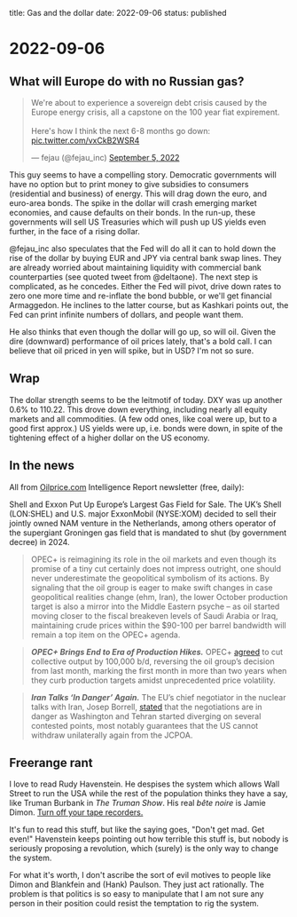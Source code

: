 title: Gas and the dollar
date: 2022-09-06
status: published

# 2022-09-06
## What will Europe do with no Russian gas?
<blockquote class="twitter-tweet"><p lang="en" dir="ltr">We&#39;re about to experience a sovereign debt crisis caused by the Europe energy crisis, all a capstone on the 100 year fiat expirement. <br><br>Here&#39;s how I think the next 6-8 months go down: <a href="https://t.co/vxCkB2WSR4">pic.twitter.com/vxCkB2WSR4</a></p>&mdash; fejau (@fejau_inc) <a href="https://twitter.com/fejau_inc/status/1566657303784263681?ref_src=twsrc%5Etfw">September 5, 2022</a></blockquote> <script async src="https://platform.twitter.com/widgets.js" charset="utf-8"></script> 

This guy seems to have a compelling story. 
Democratic governments will have no option but to print money to give subsidies to consumers (residential and business) of energy.
This will drag down the euro, and euro-area bonds.
The spike in the dollar will crash emerging market economies, and cause defaults on their bonds. In the run-up, these governments will sell US Treasuries which will push up US yields even further, in the face of a rising dollar.

@fejau_inc also speculates that the Fed will do all it can to hold down the rise of the dollar by buying EUR and JPY via central bank swap lines. They are already worried about maintaining liquidity with commercial bank counterparties (see quoted tweet from @deltaone). The next step is complicated, as he concedes. Either the Fed will pivot, drive down rates to zero one more time and re-inflate the bond bubble, or we'll get financial Armaggedon. He inclines to the latter course, but as Kashkari points out, the Fed can print infinite numbers of dollars, and people want them.

He also thinks that even though the dollar will go up, so will oil. Given the dire (downward) performance of oil prices lately, that's a bold call. I can believe that oil priced in yen will spike, but in USD? I'm not so sure.


## Wrap

The dollar strength seems to be the leitmotif of today. DXY was up another 0.6% to 110.22. This drove down everything, including nearly all equity markets and all commodities. (A few odd ones, like coal were up, but to a good first approx.) 
US yields were up, i.e. bonds were down, in spite of the tightening effect of a higher dollar on the US economy. 

## In the news
All from [Oilprice.com](http://oilprice.com/) Intelligence Report newsletter (free, daily): 

> 
Shell and Exxon Put Up Europe’s Largest Gas Field for Sale. The UK’s Shell (LON:SHEL) and U.S. major ExxonMobil (NYSE:XOM) decided to sell their jointly owned NAM venture in the Netherlands, among others operator of the supergiant Groningen gas field that is mandated to shut (by government decree) in 2024. 
  
> OPEC+ is reimagining its role in the oil markets and even though its promise of a tiny cut certainly does not impress outright, one should never underestimate the geopolitical symbolism of its actions. By signaling that the oil group is eager to make swift changes in case geopolitical realities change (ehm, Iran), the lower October production target is also a mirror into the Middle Eastern psyche – as oil started moving closer to the fiscal breakeven levels of Saudi Arabia or Iraq, maintaining crude prices within the $90-100 per barrel bandwidth will remain a top item on the OPEC+ agenda.   
  
> _**OPEC+ Brings End to Era of Production Hikes.**_ OPEC+ [agreed](https://oilprice.us2.list-manage.com/track/click?u=ed58b19f2b88e4a743b950765&id=b88a5fb948&e=bb98728959 "https://oilprice.us2.list-manage.com/track/click?u=ed58b19f2b88e4a743b950765&id=b88a5fb948&e=bb98728959") to cut collective output by 100,000 b/d, reversing the oil group’s decision from last month, marking the first month in more than two years when they curb production targets amidst unprecedented price volatility.   
  
> _**Iran Talks ‘In Danger’ Again.**_ The EU’s chief negotiator in the nuclear talks with Iran, Josep Borrell, [stated](https://oilprice.us2.list-manage.com/track/click?u=ed58b19f2b88e4a743b950765&id=e9114f17a0&e=bb98728959 "https://oilprice.us2.list-manage.com/track/click?u=ed58b19f2b88e4a743b950765&id=e9114f17a0&e=bb98728959") that the negotiations are in danger as Washington and Tehran started diverging on several contested points, most notably guarantees that the US cannot withdraw unilaterally again from the JCPOA.

## Freerange rant
I love to read Rudy Havenstein. He despises the system which allows Wall Street to run the USA while the rest of the population thinks they have a say, like Truman Burbank in _The Truman Show_. 
His real _bête noire_ is Jamie Dimon. 
[Turn off your tape recorders.](https://rudy.substack.com/p/turn-off-your-tape-recorder)

It's fun to read this stuff, but like the saying goes, "Don't get mad. Get even!" Havenstein keeps pointing out how terrible this stuff is, but nobody is seriously proposing a revolution, which (surely) is the only way to change the system.

For what it's worth, I don't ascribe the sort of evil motives to people like Dimon and Blankfein and (Hank) Paulson. They just act rationally. The problem is that politics is so easy to manipulate that I am not sure any person in their position could resist the temptation to rig the system.


